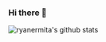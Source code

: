 ### Hi there 👋

![ryanermita's github stats](https://github-readme-stats.vercel.app/api?username=ryanermita&show_icons=true&hide_border=true)

<!--
**ryanermita/ryanermita** is a ✨ _special_ ✨ repository because its `README.md` (this file) appears on your GitHub profile.

Here are some ideas to get you started:

- 🔭 I’m currently working on ...
- 🌱 I’m currently learning ...
- 👯 I’m looking to collaborate on ...
- 🤔 I’m looking for help with ...
- 💬 Ask me about ...
- 📫 How to reach me: ...
- 😄 Pronouns: ...
- ⚡ Fun fact: ...
-->


